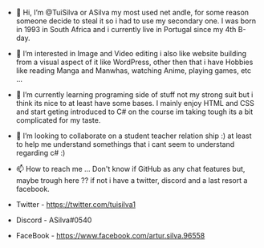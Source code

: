 - 👋 Hi, I’m @TuiSilva or ASilva my most used net andle, for some reason someone decide to steal it so i had to use my secondary one.
  I was born in 1993 in South Africa and i currently live in Portugal since my 4th B-day.

- 👀 I’m interested in Image and Video editing i also like website building from a visual aspect of it like WordPress, other then that i have Hobbies like reading Manga and Manwhas, watching Anime, playing games, etc ...
- 🌱 I’m currently learning programing side of stuff not my strong suit but i think its nice to at least have some bases. I mainly enjoy HTML and CSS and start geting introduced to C#
  on the course im taking tough its a bit complicated for my taste.
- 💞️ I’m looking to collaborate on a student teacher relation ship :) at least to help me understand somethings that i cant seem to understand regarding c# :)
- 📫 How to reach me ... Don't know if GitHub as any chat features but, maybe trough here ?? if not i have a twitter, discord and a last resort a facebook.

- Twitter - https://twitter.com/tuisilva1
- Discord - ASilva#0540
- FaceBook - https://www.facebook.com/artur.silva.96558

<!---
TuiSilva/TuiSilva is a ✨ special ✨ repository because its `README.md` (this file) appears on your GitHub profile.
You can click the Preview link to take a look at your changes.
--->
